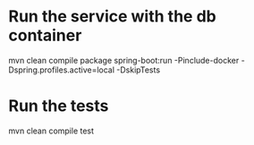 # Run the service with the db container
mvn clean compile package spring-boot:run -Pinclude-docker -Dspring.profiles.active=local -DskipTests

# Run the tests 
mvn clean compile test 
